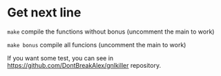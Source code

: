 # Get next line

``make`` compile the functions without bonus (uncomment the main to work)

``make bonus`` compile all funcions (uncomment the main to work)

If you want some test, you can see in https://github.com/DontBreakAlex/gnlkiller repository.
